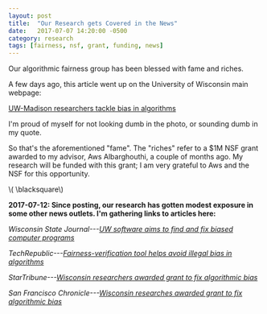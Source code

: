 ```yaml
---
layout: post
title:  "Our Research gets Covered in the News"
date:   2017-07-07 14:20:00 -0500
category: research 
tags: [fairness, nsf, grant, funding, news] 
---
```


Our algorithmic fairness group has been blessed with fame and riches.

A few days ago, this article went up on the University of Wisconsin main
webpage: 

[UW-Madison researchers tackle bias in algorithms](http://news.wisc.edu/uw-madison-researchers-tackle-bias-in-algorithms/)

I'm proud of myself for not looking dumb in the photo, or sounding dumb
in my quote.

So that's the aforementioned "fame". The "riches" refer to a $1M NSF grant
awarded to my advisor, Aws Albarghouthi, a couple of months ago.
My research will be funded with 
this grant; I am very grateful to Aws and the NSF for this opportunity.

\\( \blacksquare\\)  

**2017-07-12: Since posting, our research has gotten modest exposure in some other news outlets. I'm gathering links to articles here:**

*Wisconsin State Journal---[UW software aims to find and fix biased computer programs](http://host.madison.com/wsj/news/local/govt-and-politics/uw-software-aims-to-find-and-fix-biased-computer-programs/article_7f261c21-a107-5841-92b6-9ffbd69eca9a.html)*

*TechRepublic---[Fairness-verification tool helps avoid illegal bias in algorithms](http://www.techrepublic.com/article/fairness-verification-tool-helps-avoid-illegal-bias-in-algorithms/)*

*StarTribune---[Wisconsin researchers awarded grant to fix algorithmic bias](http://www.startribune.com/wisconsin-researchers-awarded-grant-to-fix-algorithmic-bias/433648293/)*

*San Francisco Chronicle---[Wisconsin researches awarded grant to fix algorithmic bias](http://www.sfchronicle.com/news/article/Wisconsin-researchers-awarded-grant-to-fix-11277846.php)*
